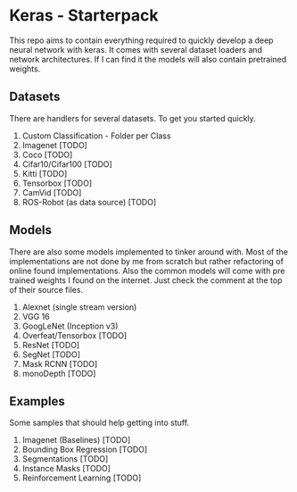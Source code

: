 # Keras - Starterpack

This repo aims to contain everything required to quickly develop a deep neural network with keras.
It comes with several dataset loaders and network architectures.
If I can find it the models will also contain pretrained weights.

## Datasets

There are handlers for several datasets.
To get you started quickly.

1. Custom Classification - Folder per Class
2. Imagenet [TODO]
3. Coco [TODO]
4. Cifar10/Cifar100 [TODO]
5. Kitti [TODO]
6. Tensorbox [TODO]
7. CamVid [TODO]
8. ROS-Robot (as data source) [TODO]

## Models

There are also some models implemented to tinker around with.
Most of the implementations are not done by me from scratch but rather refactoring of online found implementations.
Also the common models will come with pre trained weights I found on the internet.
Just check the comment at the top of their source files.

1. Alexnet (single stream version)
2. VGG 16
3. GoogLeNet (Inception v3)
4. Overfeat/Tensorbox [TODO]
5. ResNet [TODO]
6. SegNet [TODO]
7. Mask RCNN [TODO]
8. monoDepth [TODO]

## Examples

Some samples that should help getting into stuff.

1. Imagenet (Baselines) [TODO]
2. Bounding Box Regression [TODO]
3. Segmentations [TODO]
4. Instance Masks [TODO]
5. Reinforcement Learning [TODO]
